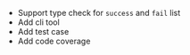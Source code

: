 - Support type check for `success` and `fail` list
- Add cli tool
- Add test case
- Add code coverage
